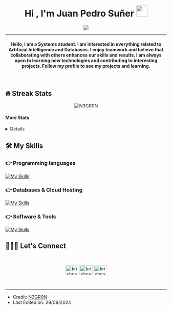 
<h1 align="center">Hi , I'm Juan Pedro Suñer <img src="https://media.giphy.com/media/hvRJCLFzcasrR4ia7z/giphy.gif" width="35"></h1>
<p align="center">
  <a href="https://github.com/DenverCoder1/readme-typing-svg"><img src="https://readme-typing-svg.herokuapp.com?lines=Computer+Science+Student;Always%20learning%20new%20things&center=true&width=500&height=50"></a>
</p>
<hr/>
<h4 align="center">Hello, I am a Systems student. I am interested in everything related to Artificial Intelligence and Databases. I enjoy teamwork and believe that collaborating with others enhances our skills and results. I am always open to learning new technologies and contributing to interesting projects. Follow my profile to see my projects and learning.</h4>
<br>

## 🔥 Streak Stats
<p align="center"><img src="https://github-readme-streak-stats.herokuapp.com/?user=N3GR0N&theme=tokyonight-duo" alt="N3GR0N"  /></p>

#### More Stats

<details>
<div align="center">
  <img src="https://github-readme-stats.vercel.app/api?username=N3GR0N&show_icons=true&theme=tokyonight&border_color=474554" height="150" />
  <img src="https://github-readme-stats.vercel.app/api/top-langs/?username=N3GR0N&layout=compact&theme=tokyonight&border_color=474554" height="150"/>
</div>
</details>

## 🛠️ My Skills

### 👉 Programming languages

 
  [![My Skills](https://skillicons.dev/icons?i=python,java)](https://skillicons.dev)


### 👉 Databases & Cloud Hosting

  [![My Skills](https://skillicons.dev/icons?i=mysql)](https://skillicons.dev)
  
### 👉 Software & Tools
   [![My Skills](https://skillicons.dev/icons?i=vscode,vim,gitlab,github,git,discord,eclipse,bash)](https://skillicons.dev)

## 🙋🏾‍♂️ Let's Connect

  <br/> 
<p align="center">
<a href="https://x.com/Juansuer2" target="blank"><img align="center" src="https://raw.githubusercontent.com/rahuldkjain/github-profile-readme-generator/master/src/images/icons/Social/twitter.svg" alt="krishnadev_v_" height="30" width="40" /></a>
<a href="https://www.linkedin.com/in/suñer-juan-pedro-299808290/" target="blank"><img align="center" src="https://raw.githubusercontent.com/rahuldkjain/github-profile-readme-generator/master/src/images/icons/Social/linked-in-alt.svg" alt="krishnadevv" height="30" width="40" /></a>
<a href="https://www.instagram.com/sunerjuann/" target="blank"><img align="center" src="https://raw.githubusercontent.com/rahuldkjain/github-profile-readme-generator/master/src/images/icons/Social/instagram.svg" alt="krishnadev_v" height="30" width="40" /></a>
</p>  
<br/> 

<hr/>

* Credit: [N3GR0N](https://github.com/N3GR0N)
* Last Edited on: 29/09/2024








